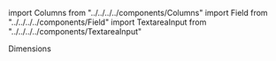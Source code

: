 import Columns from "../../../../components/Columns"
import Field from "../../../../components/Field"
import TextareaInput from "../../../../components/TextareaInput"

<Columns>
  <div>Dimensions</div>
  <Field label="Name">
    <TextareaInput cols={30} rows={4} />
  </Field>
</Columns>
